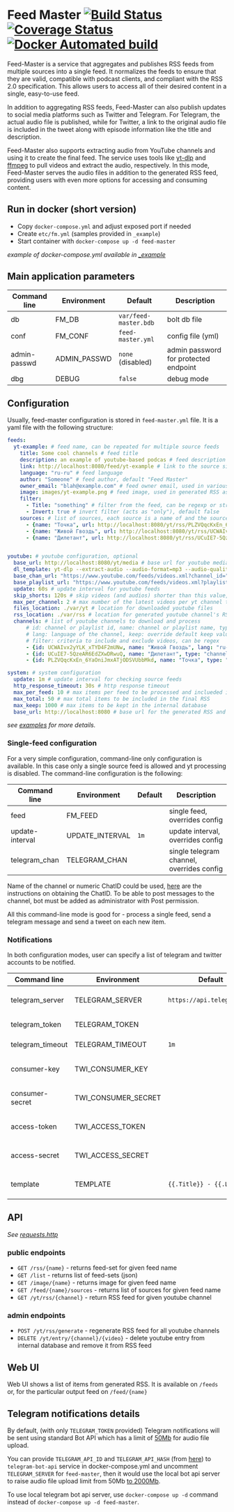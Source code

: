 # Feed Master [![Build Status](https://github.com/umputun/feed-master/workflows/build/badge.svg)](https://github.com/umputun/feed-master/actions) [![Coverage Status](https://coveralls.io/repos/github/umputun/feed-master/badge.svg?branch=master)](https://coveralls.io/github/umputun/feed-master?branch=master) [![Docker Automated build](https://img.shields.io/docker/automated/umputun/feed-master)](https://hub.docker.com/r/umputun/feed-master)


Feed-Master is a service that aggregates and publishes RSS feeds from multiple sources into a single feed. It normalizes the feeds to ensure that they are valid, compatible with podcast clients, and compliant with the RSS 2.0 specification. This allows users to access all of their desired content in a single, easy-to-use feed.

In addition to aggregating RSS feeds, Feed-Master can also publish updates to social media platforms such as Twitter and Telegram. For Telegram, the actual audio file is published, while for Twitter, a link to the original audio file is included in the tweet along with episode information like the title and description.

Feed-Master also supports extracting audio from YouTube channels and using it to create the final feed. The service uses tools like  [yt-dlp](https://github.com/yt-dlp/yt-dlp) and [ffmpeg](https://www.ffmpeg.org/) to pull videos and extract the audio, respectively. In this mode, Feed-Master serves the audio files in addition to the generated RSS feed, providing users with even more options for accessing and consuming content.

## Run in docker (short version)

- Copy `docker-compose.yml` and adjust exposed port if needed
- Create `etc/fm.yml` (samples provided in `_example`)
- Start container with `docker-compose up -d feed-master`

_example of docker-compose.yml available in [_example](https://github.com/umputun/feed-master/tree/master/_example)_

## Main application parameters

| Command line | Environment  | Default               | Description                           |
|--------------|--------------|-----------------------|---------------------------------------|
| db           | FM_DB        | `var/feed-master.bdb` | bolt db file                          |
| conf         | FM_CONF      | `feed-master.yml`     | config file (yml)                     |
| admin-passwd | ADMIN_PASSWD | `none` (disabled)     | admin password for protected endpoint |
| dbg          | DEBUG        | `false`               | debug mode                            |


## Configuration

Usually, feed-master configuration is stored in `feed-master.yml` file. It is a yaml file with the following structure:

```yaml
feeds:
  yt-example: # feed name, can be repeated for multiple source feeds
    title: Some cool channels # feed title
    description: an example of youtube-based podcas # feed description
    link: http://localhost:8080/feed/yt-example # link to the source site
    language: "ru-ru" # feed language
    author: "Someone" # feed author, default "Feed Master"
    owner_email: "blah@example.com" # feed owner email, used in various services (i.e. spotify) to confirm RSS submission
    image: images/yt-example.png # feed image, used in generated RSS as podcast thumbnail
    filter: 
      - Title: "something" # filter from the feed, can be regexp or string
      - Invert: true # invert filter (acts as "only"), default false
    sources: # list of sources, each source is a name of and the source RSS feed
      - {name: "Точка", url: http://localhost:8080/yt/rss/PLZVQqcKxEn_6YaOniJmxATjODSVUbbMkd}
      - {name: "Живой Гвоздь", url: http://localhost:8080/yt/rss/UCWAIvx2yYLK_xTYD4F2mUNw}
      - {name: "Дилетант", url: http://localhost:8080/yt/rss/UCuIE7-5QzeAR6EdZXwDRwuQ}


youtube: # youtube configuration, optional
  base_url: http://localhost:8080/yt/media # base url for youtube media
  dl_template: yt-dlp --extract-audio --audio-format=mp3 --audio-quality=0 -f m4a/bestaudio "https://www.youtube.com/watch?v={{.ID}}" --no-progress -o {{.FileName}} # template for youtube-dl
  base_chan_url: "https://www.youtube.com/feeds/videos.xml?channel_id=" # base url for youtube channel
  base_playlist_url: "https://www.youtube.com/feeds/videos.xml?playlist_id=" # base url for youtube playlist
  update: 60s # update interval for youtube feeds
  skip_shorts: 120s # skip videos (and audios) shorter than this value, optional
  max_per_channel: 2 # max number of the latest videos per yt channel to download and process
  files_location: ./var/yt # location for downloaded youtube files
  rss_location: ./var/rss # location for generated youtube channel's RSS
  channels: # list of youtube channels to download and process
      # id: channel or playlist id, name: channel or playlist name, type: "channel" or "playlist", 
      # lang: language of the channel, keep: override default keep value
      # filter: criteria to include and exclude videos, can be regex
      - {id: UCWAIvx2yYLK_xTYD4F2mUNw, name: "Живой Гвоздь", lang: "ru-ru"}
      - {id: UCuIE7-5QzeAR6EdZXwDRwuQ, name: "Дилетант", type: "channel", lang: "ru-ru", "keep": 10}
      - {id: PLZVQqcKxEn_6YaOniJmxATjODSVUbbMkd, name: "Точка", type: "playlist", lang: "ru-ru", filter: {include: "ТОЧКА", exclude: "STAR'цы Live"}} 

system: # system configuration
  update: 1m # update interval for checking source feeds
  http_response_timeout: 30s # http response timeout
  max_per_feed: 10 # max items per feed to be processed and inclueded in the final RSS
  max_total: 50 # max total items to be included in the final RSS
  max_keep: 1000 # max items to be kept in the internal database 
  base_url: http://localhost:8080 # base url for the generated RSS and media files
```

_see [examples](https://github.com/umputun/feed-master/tree/master/_example/etc) for more details._

### Single-feed configuration

For a very simple configuration, command-line only configuration is available. In this case only a single source feed is allowed and yt processing is disabled.  The command-line configuration is the following:

| Command line     | Environment         | Default                    | Description                               |
|------------------|---------------------|----------------------------|-------------------------------------------|
| feed             | FM_FEED             |                            | single feed, overrides config             |
| update-interval  | UPDATE_INTERVAL     | `1m`                       | update interval, overrides config         |
| telegram_chan    | TELEGRAM_CHAN       |                            | single telegram channel, overrides config |

Name of the channel or numeric ChatID could be used, [here](https://remark42.com/docs/configuration/telegram/#notifications-for-administrators) are the instructions on obtaining the ChatID. To be able to post messages to the channel, bot must be added as administrator with Post permission.

All this command-line mode is good for - process a single feed, send a telegram message and send a tweet on each new item.

### Notifications

In both configuration modes, user can specify a list of telegram and twitter accounts to be notified.

| Command line     | Environment         | Default                    | Description                               |
|------------------|---------------------|----------------------------|-------------------------------------------|
| telegram_server  | TELEGRAM_SERVER     | `https://api.telegram.org` | telegram bot api server                   |
| telegram_token   | TELEGRAM_TOKEN      |                            | telegram token                            |
| telegram_timeout | TELEGRAM_TIMEOUT    | `1m`                       | telegram timeout                          |
| consumer-key     | TWI_CONSUMER_KEY    |                            | twitter consumer key                      |
| consumer-secret  | TWI_CONSUMER_SECRET |                            | twitter consumer secret                   |
| access-token     | TWI_ACCESS_TOKEN    |                            | twitter access token                      |
| access-secret    | TWI_ACCESS_SECRET   |                            | twitter access secret                     |
| template         | TEMPLATE            | `{{.Title}} - {{.Link}}`   | twitter message template                  |


## API

_See [requests.http](https://github.com/umputun/feed-master/blob/master/requests.http)_

### public endpoints

- `GET /rss/{name}` - returns feed-set for given feed name
- `GET /list` - returns list of feed-sets (json)
- `GET /image/{name}` - returns image for given feed name
- `GET /feed/{name}/sources` - returns list of sources for given feed name
- `GET /yt/rss/{channel}` - return RSS feed for given youtube channel

### admin endpoints

- `POST /yt/rss/generate` - regenerate RSS feed for all youtube channels
- `DELETE /yt/entry/{channel}/{video}` - delete youtube entry from internal database and remove it from RSS feed

## Web UI

Web UI shows a list of items from generated RSS. It is available on `/feeds` or, for the particular output feed on `/feed/{name}`

## Telegram notifications details

By default, (with only `TELEGRAM_TOKEN` provided) Telegram notifications will be sent using standard Bot API which has a limit of [50Mb](https://core.telegram.org/bots/api#sending-files) for audio file upload.

You can provide `TELEGRAM_API_ID` and `TELEGRAM_API_HASH` (from [here](https://my.telegram.org/apps)) to `telegram-bot-api` service in docker-compose.yml and uncomment `TELEGRAM_SERVER` for `feed-master`, then it would use the local bot api server to raise audio file upload limit from 50Mb [to 2000Mb](https://core.telegram.org/bots/api#using-a-local-bot-api-server).

To use local telegram bot api server, use `docker-compose up -d` command instead of `docker-compose up -d feed-master`.
